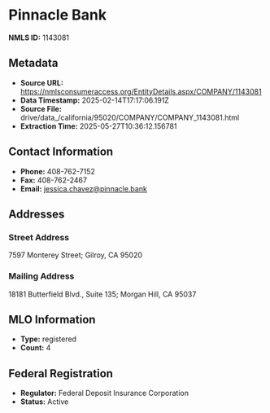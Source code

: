 # Pinnacle Bank

**NMLS ID:** 1143081

## Metadata
- **Source URL:** https://nmlsconsumeraccess.org/EntityDetails.aspx/COMPANY/1143081
- **Data Timestamp:** 2025-02-14T17:17:06.191Z
- **Source File:** drive/data_/california/95020/COMPANY/COMPANY_1143081.html
- **Extraction Time:** 2025-05-27T10:36:12.156781

## Contact Information
- **Phone:** 408-762-7152
- **Fax:** 408-762-2467
- **Email:** jessica.chavez@pinnacle.bank

## Addresses
### Street Address
7597 Monterey Street; Gilroy, CA 95020

### Mailing Address
18181 Butterfield Blvd., Suite 135; Morgan Hill, CA 95037

## MLO Information
- **Type:** registered
- **Count:** 4

## Federal Registration
- **Regulator:** Federal Deposit Insurance Corporation
- **Status:** Active
